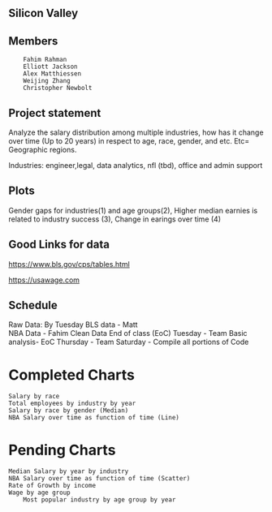 ## Silicon Valley

## Members

        Fahim Rahman
        Elliott Jackson
        Alex Matthiessen
        Weijing Zhang
        Christopher Newbolt

## Project statement

Analyze the salary distribution among multiple industries, how has it change over time (Up to 20 years) in respect to age, race, gender, and etc.
    Etc= Geographic regions.


Industries: engineer,legal, data analytics, nfl (tbd), office and admin support

## Plots

Gender gaps for industries(1) and age groups(2), Higher median earnies is related to industry success (3), Change in earings over time (4)

## Good Links for data

https://www.bls.gov/cps/tables.html

https://usawage.com

## Schedule

Raw Data: By Tuesday
BLS data - Matt       
NBA Data - Fahim
Clean Data End of class (EoC) Tuesday - Team
Basic analysis- EoC Thursday - Team
Saturday - Compile all portions of Code

# Completed Charts
    Salary by race
    Total employees by industry by year
    Salary by race by gender (Median)
    NBA Salary over time as function of time (Line)
# Pending Charts
    Median Salary by year by industry
    NBA Salary over time as function of time (Scatter) 
    Rate of Growth by income
    Wage by age group
        Most popular industry by age group by year
    
